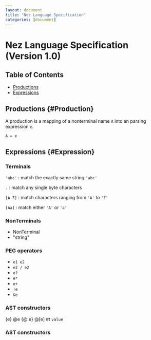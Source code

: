 ```yaml
---
layout: document
title: "Nez Language Specification"
categories: [document]
---
```


# Nez Language Specification (Version 1.0)


## Table of Contents

* [Productions](#Production)
* [Expressions](#Expression)


## Productions {#Production}

A production is a mapping of a nonterminal name `A` into an parsing expression `e`.

~~~nez
A = e
~~~

## Expressions {#Expression}


### Terminals

`'abc'`
: match the exactly same string `'abc'`

`.`
: match any single byte characters

`[A-Z]`
: match characters ranging from `'A'` to `'Z'`

`[Aa]`
: match either `'A'` or `'a'`

### NonTerminals

* NonTerminal
* "string"

### PEG operators

* `e1 e2`
* `e2 / e2`
* `e?`
* `e*`
* `e+`
* `!e`
* `&e`

### AST constructors

{e}
@e
{@ e}
@[e]
#t
`value`

### AST constructors
